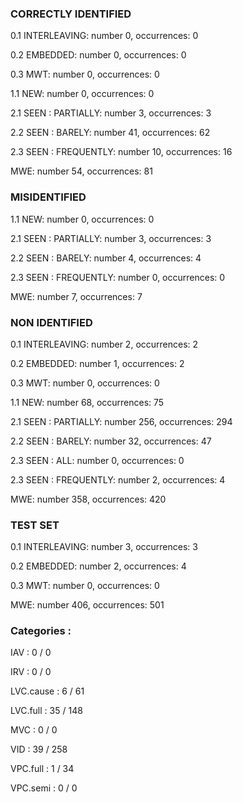 ### CORRECTLY IDENTIFIED

0.1 INTERLEAVING: number 0, occurrences: 0

0.2 EMBEDDED: number 0, occurrences: 0

0.3 MWT: number 0, occurrences: 0

1.1 NEW: number 0, occurrences: 0

2.1 SEEN : PARTIALLY: number 3, occurrences: 3

2.2 SEEN : BARELY: number 41, occurrences: 62

2.3 SEEN : FREQUENTLY: number 10, occurrences: 16

MWE: number 54, occurrences: 81

### MISIDENTIFIED

1.1 NEW: number 0, occurrences: 0

2.1 SEEN : PARTIALLY: number 3, occurrences: 3

2.2 SEEN : BARELY: number 4, occurrences: 4

2.3 SEEN : FREQUENTLY: number 0, occurrences: 0

MWE: number 7, occurrences: 7

### NON IDENTIFIED

0.1 INTERLEAVING: number 2, occurrences: 2

0.2 EMBEDDED: number 1, occurrences: 2

0.3 MWT: number 0, occurrences: 0

1.1 NEW: number 68, occurrences: 75

2.1 SEEN : PARTIALLY: number 256, occurrences: 294

2.2 SEEN : BARELY: number 32, occurrences: 47

2.3 SEEN : ALL: number 0, occurrences: 0

2.3 SEEN : FREQUENTLY: number 2, occurrences: 4

MWE: number 358, occurrences: 420

### TEST SET

0.1 INTERLEAVING: number 3, occurrences: 3

0.2 EMBEDDED: number 2, occurrences: 4

0.3 MWT: number 0, occurrences: 0

MWE: number 406, occurrences: 501

### Categories : 

IAV		 : 0 / 0 

IRV		 : 0 / 0 

LVC.cause		 : 6 / 61 

LVC.full		 : 35 / 148 

MVC		 : 0 / 0 

VID		 : 39 / 258 

VPC.full		 : 1 / 34 

VPC.semi		 : 0 / 0 

